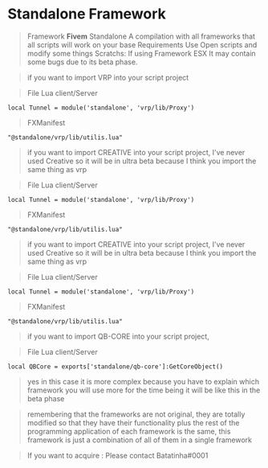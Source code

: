 # Standalone Framework
> Framework **Fivem** Standalone A compilation with all frameworks that all scripts will work on your base Requirements Use Open scripts and modify some things  Scratchs:  If using Framework ESX It may contain some bugs due to its beta phase.

> if you want to import VRP into your script project

> File Lua client/Server

``local Tunnel = module('standalone', 'vrp/lib/Proxy')``

> FXManifest 

``` "@standalone/vrp/lib/utilis.lua" ```

> if you want to import CREATIVE  into your script project,
I've never used Creative so it will be in ultra beta because I think you import the same thing as vrp

> File Lua client/Server

``local Tunnel = module('standalone', 'vrp/lib/Proxy')``

> FXManifest 

``` "@standalone/vrp/lib/utilis.lua" ```

> if you want to import CREATIVE  into your script project,
I've never used Creative so it will be in ultra beta because I think you import the same thing as vrp

> File Lua client/Server

``local Tunnel = module('standalone', 'vrp/lib/Proxy')``

> FXManifest 

``` "@standalone/vrp/lib/utilis.lua" ```

> if you want to import QB-CORE  into your script project,

> File Lua client/Server

``local QBCore = exports['standalone/qb-core']:GetCoreObject()``

> yes in this case it is more complex because you have to explain which framework you will use more for the time being it will be like this in the beta phase

> remembering that the frameworks are not original, they are totally modified so that they have their functionality plus the rest of the programming application of each framework is the same, this framework is just a combination of all of them in a single framework

> If you want to acquire : Please contact Batatinha#0001
